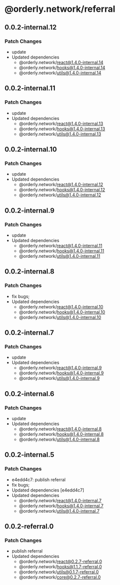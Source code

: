 # @orderly.network/referral

## 0.0.2-internal.12

### Patch Changes

- update
- Updated dependencies
  - @orderly.network/react@1.4.0-internal.14
  - @orderly.network/hooks@1.4.0-internal.14
  - @orderly.network/utils@1.4.0-internal.14

## 0.0.2-internal.11

### Patch Changes

- update
- Updated dependencies
  - @orderly.network/react@1.4.0-internal.13
  - @orderly.network/hooks@1.4.0-internal.13
  - @orderly.network/utils@1.4.0-internal.13

## 0.0.2-internal.10

### Patch Changes

- update
- Updated dependencies
  - @orderly.network/react@1.4.0-internal.12
  - @orderly.network/hooks@1.4.0-internal.12
  - @orderly.network/utils@1.4.0-internal.12

## 0.0.2-internal.9

### Patch Changes

- update
- Updated dependencies
  - @orderly.network/react@1.4.0-internal.11
  - @orderly.network/hooks@1.4.0-internal.11
  - @orderly.network/utils@1.4.0-internal.11

## 0.0.2-internal.8

### Patch Changes

- fix bugs;
- Updated dependencies
  - @orderly.network/react@1.4.0-internal.10
  - @orderly.network/hooks@1.4.0-internal.10
  - @orderly.network/utils@1.4.0-internal.10

## 0.0.2-internal.7

### Patch Changes

- update
- Updated dependencies
  - @orderly.network/react@1.4.0-internal.9
  - @orderly.network/hooks@1.4.0-internal.9
  - @orderly.network/utils@1.4.0-internal.9

## 0.0.2-internal.6

### Patch Changes

- update
- Updated dependencies
  - @orderly.network/react@1.4.0-internal.8
  - @orderly.network/hooks@1.4.0-internal.8
  - @orderly.network/utils@1.4.0-internal.8

## 0.0.2-internal.5

### Patch Changes

- e4edd4c7: publish referral
- fix bugs;
- Updated dependencies [e4edd4c7]
- Updated dependencies
  - @orderly.network/react@1.4.0-internal.7
  - @orderly.network/hooks@1.4.0-internal.7
  - @orderly.network/utils@1.4.0-internal.7

## 0.0.2-referral.0

### Patch Changes

- publish referral
- Updated dependencies
  - @orderly.network/react@0.2.7-referral.0
  - @orderly.network/hooks@1.1.7-referral.0
  - @orderly.network/utils@0.1.7-referral.0
  - @orderly.network/core@0.2.7-referral.0
